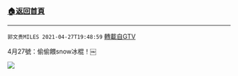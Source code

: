 ﻿###  [:house:返回首頁](https://github.com/ourhimalayas/txt)
---

`郭文贵MILES 2021-04-27T19:48:59` [轉載自GTV](https://gtv.org/web/#/UserInfo/5e596957357cc612d35a8044)

4月27號：偷偷餵snow冰棍！￼

[![](https://filegroup.gtv.org/cdn-cgi/image/width=600/https://filegroup.gtv.org/group7/web/20210427/19/48/0/b96c628666cf79ab0ae2a4a4724bb2e4.jpg)](https://filegroup.gtv.org/group7/web/20210427/19/48/0/bee498e576f1467598c4c278fd1dc3f6.mp4)